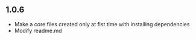 ## 1.0.6

- Make a core files created only at fist time with installing dependencies
- Modify readme.md 
